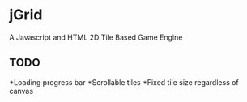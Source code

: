 jGrid
=============
A Javascript and HTML 2D Tile Based Game Engine

TODO
-------
*Loading progress bar
*Scrollable tiles
*Fixed tile size regardless of canvas 